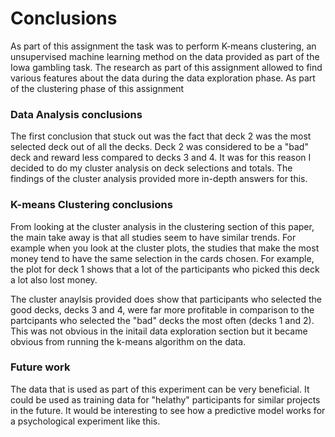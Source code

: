 # Conclusions

As part of this assignment the task was to perform K-means clustering, an unsupervised machine learning method on the data provided as part of the Iowa gambling task. The research as part of this assignment allowed to find various features about the data during the data exploration phase. As part of the clustering phase of this assignment

### Data Analysis conclusions
The first conclusion that stuck out was the fact that deck 2 was the most selected deck out of all the decks. Deck 2 was considered to be a "bad" deck and reward less compared to decks 3 and 4. It was for this reason I decided to do my cluster analysis on deck selections and totals. The findings of the cluster analysis provided more in-depth answers for this.

### K-means Clustering conclusions
From looking at the cluster analysis in the clustering section of this paper, the main take away is that all studies seem to have similar trends. For example when you look at the cluster plots, the studies that make the most money tend to have the same selection in the cards chosen. For example, the plot for deck 1 shows that a lot of the participants who picked this deck a lot also lost money.

The cluster anaylsis provided does show that participants who selected the good decks, decks 3 and 4, were far more profitable in comparison to the partcipants who selected the "bad" decks the most often (decks 1 and 2). This was not obvious in the initail data exploration section but it became obvious from running the k-means algorithm on the data.

### Future work
The data that is used as part of this experiment can be very beneficial. It could be used as training data for "helathy" participants for similar projects in the future. It would be interesting to see how a predictive model works for a psychological experiment like this. 